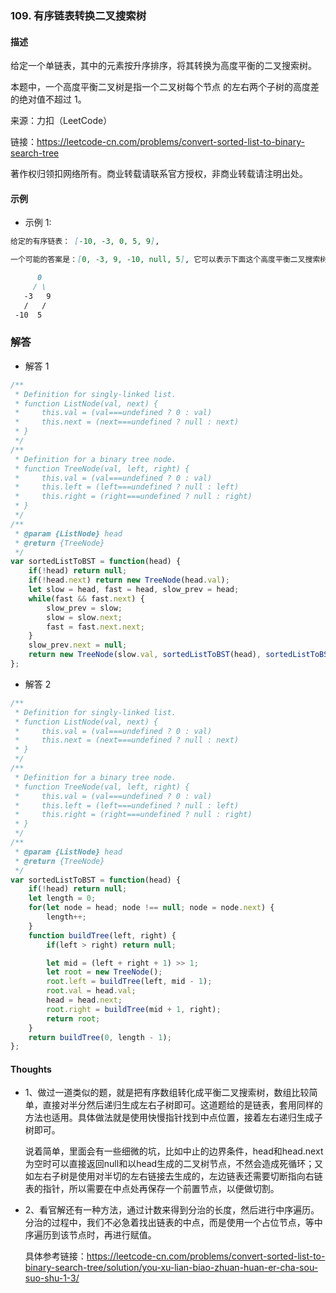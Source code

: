### 109. 有序链表转换二叉搜索树

#### 描述

给定一个单链表，其中的元素按升序排序，将其转换为高度平衡的二叉搜索树。

本题中，一个高度平衡二叉树是指一个二叉树每个节点 的左右两个子树的高度差的绝对值不超过 1。

来源：力扣（LeetCode）

链接：https://leetcode-cn.com/problems/convert-sorted-list-to-binary-search-tree

著作权归领扣网络所有。商业转载请联系官方授权，非商业转载请注明出处。

#### 示例

+ 示例 1:
```md
给定的有序链表： [-10, -3, 0, 5, 9],

一个可能的答案是：[0, -3, 9, -10, null, 5], 它可以表示下面这个高度平衡二叉搜索树：

      0
     / \
   -3   9
   /   /
 -10  5
```


### 解答

+ 解答 1
```js
/**
 * Definition for singly-linked list.
 * function ListNode(val, next) {
 *     this.val = (val===undefined ? 0 : val)
 *     this.next = (next===undefined ? null : next)
 * }
 */
/**
 * Definition for a binary tree node.
 * function TreeNode(val, left, right) {
 *     this.val = (val===undefined ? 0 : val)
 *     this.left = (left===undefined ? null : left)
 *     this.right = (right===undefined ? null : right)
 * }
 */
/**
 * @param {ListNode} head
 * @return {TreeNode}
 */
var sortedListToBST = function(head) {
    if(!head) return null;
    if(!head.next) return new TreeNode(head.val);
    let slow = head, fast = head, slow_prev = head;
    while(fast && fast.next) {
        slow_prev = slow;
        slow = slow.next;
        fast = fast.next.next;
    }
    slow_prev.next = null;
    return new TreeNode(slow.val, sortedListToBST(head), sortedListToBST(slow.next));
};
```

+ 解答 2
```js
/**
 * Definition for singly-linked list.
 * function ListNode(val, next) {
 *     this.val = (val===undefined ? 0 : val)
 *     this.next = (next===undefined ? null : next)
 * }
 */
/**
 * Definition for a binary tree node.
 * function TreeNode(val, left, right) {
 *     this.val = (val===undefined ? 0 : val)
 *     this.left = (left===undefined ? null : left)
 *     this.right = (right===undefined ? null : right)
 * }
 */
/**
 * @param {ListNode} head
 * @return {TreeNode}
 */
var sortedListToBST = function(head) {
    if(!head) return null;
    let length = 0;
    for(let node = head; node !== null; node = node.next) {
        length++;
    }
    function buildTree(left, right) {
        if(left > right) return null;

        let mid = (left + right + 1) >> 1;
        let root = new TreeNode();
        root.left = buildTree(left, mid - 1);
        root.val = head.val;
        head = head.next;
        root.right = buildTree(mid + 1, right);
        return root;
    }
    return buildTree(0, length - 1);
};
```

#### Thoughts

+ 1、做过一道类似的题，就是把有序数组转化成平衡二叉搜索树，数组比较简单，直接对半分然后递归生成左右子树即可。这道题给的是链表，套用同样的方法也适用。具体做法就是使用快慢指针找到中点位置，接着左右递归生成子树即可。

  说着简单，里面会有一些细微的坑，比如中止的边界条件，head和head.next为空时可以直接返回null和以head生成的二叉树节点，不然会造成死循环；又如左右子树是使用对半切的左右链接去生成的，左边链表还需要切断指向右链表的指针，所以需要在中点处再保存一个前置节点，以便做切割。

+ 2、看官解还有一种方法，通过计数来得到分治的长度，然后进行中序遍历。分治的过程中，我们不必急着找出链表的中点，而是使用一个占位节点，等中序遍历到该节点时，再进行赋值。

  具体参考链接：https://leetcode-cn.com/problems/convert-sorted-list-to-binary-search-tree/solution/you-xu-lian-biao-zhuan-huan-er-cha-sou-suo-shu-1-3/